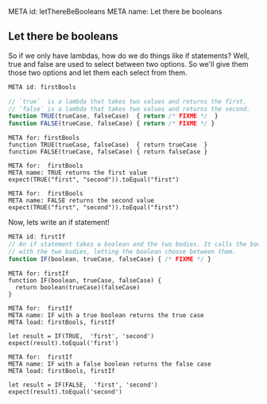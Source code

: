 META id: letThereBeBooleans
META name: Let there be booleans

Let there be booleans
---------------------

So if we only have lambdas, how do we do things like if statements?
Well, true and false are used to select between two options.
So we'll give them those two options and let them each select from them.


```js
META id: firstBools

// `true`  is a lambda that takes two values and returns the first,
// `false` is a lambda that takes two values and returns the second.
function TRUE(trueCase, falseCase)  { return /* FIXME */  }
function FALSE(trueCase, falseCase) { return /* FIXME */ }
```

```solution
META for: firstBools
function TRUE(trueCase, falseCase)  { return trueCase  }
function FALSE(trueCase, falseCase) { return falseCase }
```

```test
META for:  firstBools
META name: TRUE returns the first value
expect(TRUE("first", "second")).toEqual("first")
```

```test
META for:  firstBools
META name: FALSE returns the second value
expect(TRUE("first", "second")).toEqual("first")
```


Now, lets write an if statement!

```js
META id: firstIf
// An if statement takes a boolean and the two bodies. It calls the boolean
// with the two bodies, letting the boolean choose between them.
function IF(boolean, trueCase, falseCase) { /* FIXME */ }
```

```solution
META for: firstIf
function IF(boolean, trueCase, falseCase) {
  return boolean(trueCase)(falseCase)
}
```

```test
META for:  firstIf
META name: IF with a true boolean returns the true case
META load: firstBools, firstIf

let result = IF(TRUE,  'first', 'second')
expect(result).toEqual('first')
```

```test
META for:  firstIf
META name: IF with a false boolean returns the false case
META load: firstBools, firstIf

let result = IF(FALSE,  'first', 'second')
expect(result).toEqual('second')
```
